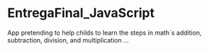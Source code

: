 # EntregaFinal_JavaScript
App pretending to help childs to learn the steps in math´s addition, subtraction, division, and multiplication ... 
